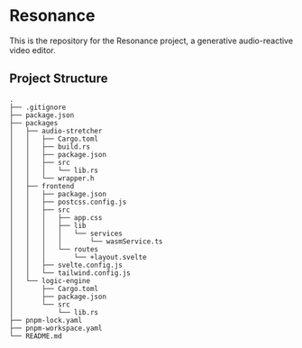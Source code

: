# Resonance

This is the repository for the Resonance project, a generative audio-reactive video editor.

## Project Structure

```
.
├── .gitignore
├── package.json
├── packages
│   ├── audio-stretcher
│   │   ├── Cargo.toml
│   │   ├── build.rs
│   │   ├── package.json
│   │   ├── src
│   │   │   └── lib.rs
│   │   └── wrapper.h
│   ├── frontend
│   │   ├── package.json
│   │   ├── postcss.config.js
│   │   ├── src
│   │   │   ├── app.css
│   │   │   ├── lib
│   │   │   │   └── services
│   │   │   │       └── wasmService.ts
│   │   │   └── routes
│   │   │       └── +layout.svelte
│   │   ├── svelte.config.js
│   │   └── tailwind.config.js
│   └── logic-engine
│       ├── Cargo.toml
│       ├── package.json
│       └── src
│           └── lib.rs
├── pnpm-lock.yaml
├── pnpm-workspace.yaml
└── README.md